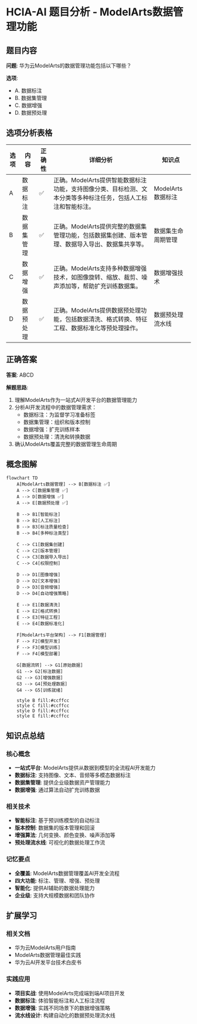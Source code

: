 # HCIA-AI 题目分析 - ModelArts数据管理功能

## 题目内容

**问题**: 华为云ModelArts的数据管理功能包括以下哪些？

**选项**:
- A. 数据标注
- B. 数据集管理
- C. 数据增强
- D. 数据预处理

## 选项分析表格

| 选项 | 内容 | 正确性 | 详细分析 | 知识点 |
|------|------|--------|----------|--------|
| A | 数据标注 | ✅ | 正确。ModelArts提供智能数据标注功能，支持图像分类、目标检测、文本分类等多种标注任务，包括人工标注和智能标注。 | ModelArts数据标注 |
| B | 数据集管理 | ✅ | 正确。ModelArts提供完整的数据集管理功能，包括数据集创建、版本管理、数据导入导出、数据集共享等。 | 数据集生命周期管理 |
| C | 数据增强 | ✅ | 正确。ModelArts支持多种数据增强技术，如图像旋转、缩放、裁剪、噪声添加等，帮助扩充训练数据集。 | 数据增强技术 |
| D | 数据预处理 | ✅ | 正确。ModelArts提供数据预处理功能，包括数据清洗、格式转换、特征工程、数据标准化等预处理操作。 | 数据预处理流水线 |

## 正确答案
**答案**: ABCD

**解题思路**: 
1. 理解ModelArts作为一站式AI开发平台的数据管理能力
2. 分析AI开发流程中的数据管理需求：
   - 数据标注：为监督学习准备标签
   - 数据集管理：组织和版本控制
   - 数据增强：扩充训练样本
   - 数据预处理：清洗和转换数据
3. 确认ModelArts覆盖完整的数据管理生命周期

## 概念图解

```mermaid
flowchart TD
    A[ModelArts数据管理] --> B[数据标注 ✅]
    A --> C[数据集管理 ✅]
    A --> D[数据增强 ✅]
    A --> E[数据预处理 ✅]
    
    B --> B1[智能标注]
    B --> B2[人工标注]
    B --> B3[标注质量检查]
    B --> B4[多种标注类型]
    
    C --> C1[数据集创建]
    C --> C2[版本管理]
    C --> C3[数据导入导出]
    C --> C4[权限控制]
    
    D --> D1[图像增强]
    D --> D2[文本增强]
    D --> D3[音频增强]
    D --> D4[自动增强策略]
    
    E --> E1[数据清洗]
    E --> E2[格式转换]
    E --> E3[特征工程]
    E --> E4[数据标准化]
    
    F[ModelArts平台架构] --> F1[数据管理]
    F --> F2[模型开发]
    F --> F3[模型训练]
    F --> F4[模型部署]
    
    G[数据流转] --> G1[原始数据]
    G1 --> G2[标注数据]
    G2 --> G3[增强数据]
    G3 --> G4[预处理数据]
    G4 --> G5[训练就绪]
    
    style B fill:#ccffcc
    style C fill:#ccffcc
    style D fill:#ccffcc
    style E fill:#ccffcc
```

## 知识点总结

### 核心概念
- **一站式平台**: ModelArts提供从数据到模型的全流程AI开发能力
- **数据标注**: 支持图像、文本、音频等多模态数据标注
- **数据集管理**: 提供企业级数据资产管理能力
- **数据增强**: 通过算法自动扩充训练数据

### 相关技术
- **智能标注**: 基于预训练模型的自动标注
- **版本控制**: 数据集的版本管理和回滚
- **增强算法**: 几何变换、颜色变换、噪声添加等
- **预处理流水线**: 可视化的数据处理工作流

### 记忆要点
- **全覆盖**: ModelArts数据管理覆盖AI开发全流程
- **四大功能**: 标注、管理、增强、预处理
- **智能化**: 提供AI辅助的数据处理能力
- **企业级**: 支持大规模数据和团队协作

## 扩展学习

### 相关文档
- 华为云ModelArts用户指南
- ModelArts数据管理最佳实践
- 华为云AI开发平台技术白皮书

### 实践应用
- **项目实战**: 使用ModelArts完成端到端AI项目开发
- **数据标注**: 体验智能标注和人工标注流程
- **数据增强**: 实践不同场景下的数据增强策略
- **流水线设计**: 构建自动化的数据预处理流水线